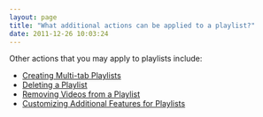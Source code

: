 ```yaml
---
layout: page
title: "What additional actions can be applied to a playlist?"
date: 2011-12-26 10:03:24
---
```


Other actions that you may apply to playlists include:  
  


*   [Creating Multi-tab Playlists ][1]
*   [Deleting a Playlist][2]
*   [Removing Videos from a Playlist][3]
*   <a href="http://knowledge.kaltura.com/faq/how-customize-features-playlist" target="_blank">Customizing Additional Features for Playlists</a>

 [1]: http://knowledge.kaltura.com/node/143
 [2]: http://knowledge.kaltura.com/node/144
 [3]: http://knowledge.kaltura.com/faq/how-remove-video-manual-playlist "Remove Video "

 